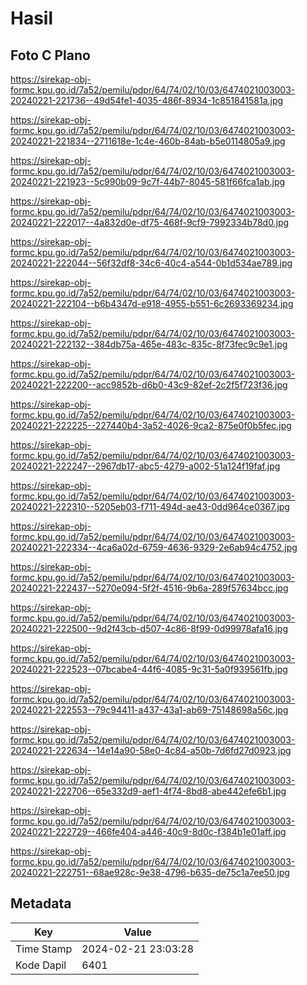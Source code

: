 # Hasil

## Foto C Plano

https://sirekap-obj-formc.kpu.go.id/7a52/pemilu/pdpr/64/74/02/10/03/6474021003003-20240221-221736--49d54fe1-4035-486f-8934-1c851841581a.jpg

https://sirekap-obj-formc.kpu.go.id/7a52/pemilu/pdpr/64/74/02/10/03/6474021003003-20240221-221834--2711618e-1c4e-460b-84ab-b5e0114805a9.jpg

https://sirekap-obj-formc.kpu.go.id/7a52/pemilu/pdpr/64/74/02/10/03/6474021003003-20240221-221923--5c990b09-9c7f-44b7-8045-581f66fca1ab.jpg

https://sirekap-obj-formc.kpu.go.id/7a52/pemilu/pdpr/64/74/02/10/03/6474021003003-20240221-222017--4a832d0e-df75-468f-9cf9-7992334b78d0.jpg

https://sirekap-obj-formc.kpu.go.id/7a52/pemilu/pdpr/64/74/02/10/03/6474021003003-20240221-222044--56f32df8-34c6-40c4-a544-0b1d534ae789.jpg

https://sirekap-obj-formc.kpu.go.id/7a52/pemilu/pdpr/64/74/02/10/03/6474021003003-20240221-222104--b6b4347d-e918-4955-b551-6c2693369234.jpg

https://sirekap-obj-formc.kpu.go.id/7a52/pemilu/pdpr/64/74/02/10/03/6474021003003-20240221-222132--384db75a-465e-483c-835c-8f73fec9c9e1.jpg

https://sirekap-obj-formc.kpu.go.id/7a52/pemilu/pdpr/64/74/02/10/03/6474021003003-20240221-222200--acc9852b-d6b0-43c9-82ef-2c2f5f723f36.jpg

https://sirekap-obj-formc.kpu.go.id/7a52/pemilu/pdpr/64/74/02/10/03/6474021003003-20240221-222225--227440b4-3a52-4026-9ca2-875e0f0b5fec.jpg

https://sirekap-obj-formc.kpu.go.id/7a52/pemilu/pdpr/64/74/02/10/03/6474021003003-20240221-222247--2967db17-abc5-4279-a002-51a124f19faf.jpg

https://sirekap-obj-formc.kpu.go.id/7a52/pemilu/pdpr/64/74/02/10/03/6474021003003-20240221-222310--5205eb03-f711-494d-ae43-0dd964ce0367.jpg

https://sirekap-obj-formc.kpu.go.id/7a52/pemilu/pdpr/64/74/02/10/03/6474021003003-20240221-222334--4ca6a02d-6759-4636-9329-2e6ab94c4752.jpg

https://sirekap-obj-formc.kpu.go.id/7a52/pemilu/pdpr/64/74/02/10/03/6474021003003-20240221-222437--5270e094-5f2f-4516-9b6a-289f57634bcc.jpg

https://sirekap-obj-formc.kpu.go.id/7a52/pemilu/pdpr/64/74/02/10/03/6474021003003-20240221-222500--9d2f43cb-d507-4c86-8f99-0d99978afa16.jpg

https://sirekap-obj-formc.kpu.go.id/7a52/pemilu/pdpr/64/74/02/10/03/6474021003003-20240221-222523--07bcabe4-44f6-4085-9c31-5a0f939561fb.jpg

https://sirekap-obj-formc.kpu.go.id/7a52/pemilu/pdpr/64/74/02/10/03/6474021003003-20240221-222553--79c94411-a437-43a1-ab69-75148698a56c.jpg

https://sirekap-obj-formc.kpu.go.id/7a52/pemilu/pdpr/64/74/02/10/03/6474021003003-20240221-222634--14e14a90-58e0-4c84-a50b-7d6fd27d0923.jpg

https://sirekap-obj-formc.kpu.go.id/7a52/pemilu/pdpr/64/74/02/10/03/6474021003003-20240221-222706--65e332d9-aef1-4f74-8bd8-abe442efe6b1.jpg

https://sirekap-obj-formc.kpu.go.id/7a52/pemilu/pdpr/64/74/02/10/03/6474021003003-20240221-222729--466fe404-a446-40c9-8d0c-f384b1e01aff.jpg

https://sirekap-obj-formc.kpu.go.id/7a52/pemilu/pdpr/64/74/02/10/03/6474021003003-20240221-222751--68ae928c-9e38-4796-b635-de75c1a7ee50.jpg


## Metadata

| Key        | Value               |
| ---------- | ------------------- |
| Time Stamp | 2024-02-21 23:03:28 |
| Kode Dapil | 6401                |



